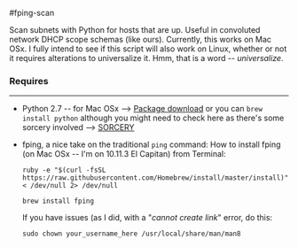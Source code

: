 #fping-scan

Scan subnets with Python for hosts that are up. Useful in convoluted network DHCP scope schemas (like ours).
Currently, this works on Mac OSx. I fully intend to see if this script will also work on Linux, whether or not
it requires alterations to universalize it. Hmm, that is a word -- *universalize*.

### **Requires**
-----------------
* Python 2.7 -- for Mac OSx --> [Package download](https://www.python.org/downloads/release/python-2711/)
  or you can `brew install python` although you might need to check here as there's some sorcery 
  involved --> [SORCERY](https://www.python.org/downloads/release/python-2711/)
  
* fping, a nice take on the traditional `ping` command:
    How to install fping (on Mac OSx -- I'm on 10.11.3 El Capitan) from Terminal:

    ```ruby -e "$(curl -fsSL https://raw.githubusercontent.com/Homebrew/install/master/install)" < /dev/null 2> /dev/null```

    ```brew install fping```

    If you have issues (as I did, with a "*cannot create link*" error, do this:

    ```sudo chown your_username_here /usr/local/share/man/man8```

